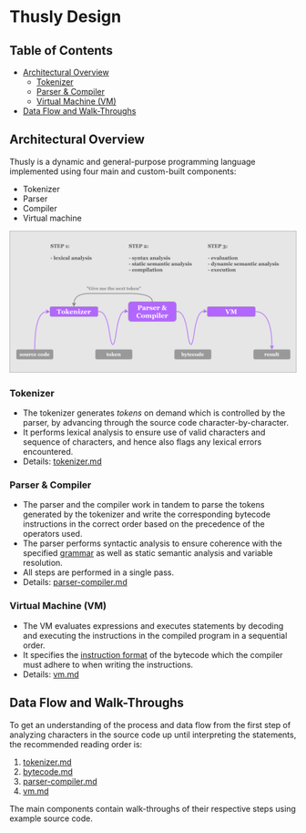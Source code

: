 # Thusly Design

## Table of Contents

- [Architectural Overview](#architectural-overview)
    - [Tokenizer](#tokenizer)
    - [Parser & Compiler](#parser--compiler)
    - [Virtual Machine (VM)](#virtual-machine-vm)
- [Data Flow and Walk-Throughs](#data-flow-and-walk-throughs)

## Architectural Overview

Thusly is a dynamic and general-purpose programming language implemented using four main and custom-built components:

* Tokenizer
* Parser
* Compiler
* Virtual machine

![Thusly architectural overview](../media/thusly-design-architectural-overview.svg)

### Tokenizer

* The tokenizer generates *tokens* on demand which is controlled by the parser, by advancing through the source code character-by-character.
* It performs lexical analysis to ensure use of valid characters and sequence of characters, and hence also flags any lexical errors encountered.
* Details: [tokenizer.md](./tokenizer.md)

### Parser & Compiler

* The parser and the compiler work in tandem to parse the tokens generated by the tokenizer and write the corresponding bytecode instructions in the correct order based on the precedence of the operators used.
* The parser performs syntactic analysis to ensure coherence with the specified [grammar](../grammar.txt) as well as static semantic analysis and variable resolution.
* All steps are performed in a single pass.
* Details: [parser-compiler.md](./parser-compiler.md)

### Virtual Machine (VM)

* The VM evaluates expressions and executes statements by decoding and executing the instructions in the compiled program in a sequential order.
* It specifies the [instruction format](./bytecode.md) of the bytecode which the compiler must adhere to when writing the instructions.
* Details: [vm.md](./vm.md)

## Data Flow and Walk-Throughs

To get an understanding of the process and data flow from the first step of analyzing characters in the source code up until interpreting the statements, the recommended reading order is:

1. [tokenizer.md](./tokenizer.md)
2. [bytecode.md](./bytecode.md)
3. [parser-compiler.md](./parser-compiler.md)
4. [vm.md](./vm.md)

The main components contain walk-throughs of their respective steps using example source code.
